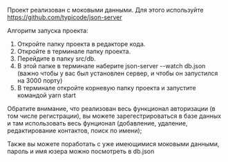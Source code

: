 Проект реализован с моковыми данными. 
Для этого используйте https://github.com/typicode/json-server

Алгоритм запуска проекта:
1. Откройте папку проекта в редакторе кода. 
2. Откройте в терминале папку проекта. 
3. Перейдите в папку src/db.
4. В этой папке в терминале наберите json-server --watch db.json (важно чтобы у вас был установлен сервер, и чтобы он запустился на 3000 порту)
5. В терминале откройте корневую папку проекта и запустите командой yarn start

Обратите внимание, что реализован весь функционал авторизации (в том числе регистрации), вы можете зарегестрироваться в базе данных и там использовать весь фунционал (добавление, удаление, редактирование контактов, поиск по имени);

Также вы можете поработать с уже имеющимися моковыми данными, пароль и имя юзера можно посмотреть в db.json
